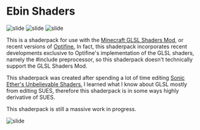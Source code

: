 # Ebin Shaders
![slide](https://puu.sh/o6KbI/b10086f1f8.png)
![slide](https://puu.sh/o6Kbh/6cf1d4cfd7.png)
![slide](https://puu.sh/o6K9I/201dd9587d.png)

This is a shaderpack for use with the [Minecraft GLSL Shaders Mod,](http://www.minecraftforum.net/forums/mapping-and-modding/minecraft-mods/1286604) or recent versions of [Optifine.](http://www.minecraftforum.net/forums/mapping-and-modding/minecraft-mods/1272953) In fact, this shaderpack incorporates recent developments exclusive to Optifine's implementation of the GLSL shaders, namely the #include preprocessor, so this shaderpack doesn't technically support the GLSL Shaders Mod.

This shaderpack was created after spending a lot of time editing [Sonic Ether's Unbelievable Shaders.](http://www.minecraftforum.net/forums/mapping-and-modding/minecraft-mods/1280299) I learned what I know about GLSL mostly from editing SUES, therefore this shaderpack is in some ways highly derivative of SUES.

This shaderpack is still a massive work in progress.


![slide](http://puu.sh/o6Ljs/50d7bb44ea.png)
